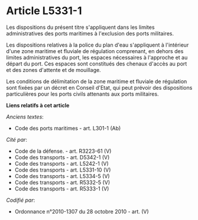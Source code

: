 # Article L5331-1

Les dispositions du présent titre s'appliquent dans les limites administratives des ports maritimes à l'exclusion des ports
militaires.

Les dispositions relatives à la police du plan d'eau s'appliquent à l'intérieur d'une zone maritime et fluviale de régulation
comprenant, en dehors des limites administratives du port, les espaces nécessaires à l'approche et au départ du port. Ces
espaces sont constitués des chenaux d'accès au port et des zones d'attente et de mouillage.

Les conditions de délimitation de la zone maritime et fluviale de régulation sont fixées par un décret en Conseil d'Etat, qui
peut prévoir des dispositions particulières pour les ports civils attenants aux ports militaires.

**Liens relatifs à cet article**

_Anciens textes_:

  - Code des ports maritimes - art. L301-1 (Ab)

_Cité par_:

  - Code de la défense. - art. R3223-61 (V)
  - Code des transports - art. D5342-1 (V)
  - Code des transports - art. L5242-1 (V)
  - Code des transports - art. L5331-10 (V)
  - Code des transports - art. L5334-5 (V)
  - Code des transports - art. R5332-5 (V)
  - Code des transports - art. R5333-1 (V)

_Codifié par_:

  - Ordonnance n°2010-1307 du 28 octobre 2010 - art. (V)
